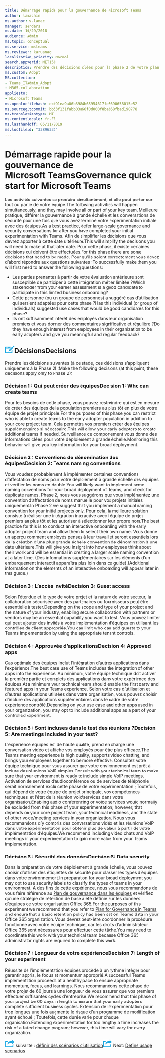 ```yaml
---
title: Démarrage rapide pour la gouvernance de Microsoft Teams
author: lanachin
ms.author: v-lanac
manager: serdars
ms.date: 10/29/2018
audience: Admin
ms.topic: conceptual
ms.service: msteams
ms.reviewer: karuanag
localization_priority: Normal
search.appverid: MET150
description: Prendre des décisions clées pour la phase 2 de votre plan d’adoption
ms.custom: Adopt
MS.collection:
- Teams_ITAdmin_Adopt
- M365-collaboration
appliesto:
- Microsoft Teams
ms.openlocfilehash: ecf91ea9a06b3984b65954617fe5690658015e52
ms.sourcegitcommit: bb53f131fabb03a66f0d000f8ba668fbad190778
ms.translationtype: MT
ms.contentlocale: fr-FR
ms.lasthandoff: 05/11/2019
ms.locfileid: "33896331"
---
```

# <a name="governance-quick-start-for-microsoft-teams"></a><span data-ttu-id="1a7b1-103">Démarrage rapide pour la gouvernance de Microsoft Teams</span><span class="sxs-lookup"><span data-stu-id="1a7b1-103">Governance quick start for Microsoft Teams</span></span>

<span data-ttu-id="1a7b1-104">Les activités suivantes se produira simultanément, et elle peut porter sur tout ou partie de votre équipe.</span><span class="sxs-lookup"><span data-stu-id="1a7b1-104">The following activities will happen simultaneously, and they may involve all or part of your key team.</span></span> <span data-ttu-id="1a7b1-105">Meilleure pratique, différer la gouvernance à grande échelle et les conversations de sécurité pour une fois que vous avez terminé votre expérimentation initiale avec des équipes.</span><span class="sxs-lookup"><span data-stu-id="1a7b1-105">As a best practice, defer large-scale governance and security conversations for after you have completed your initial experimentation with Teams.</span></span> <span data-ttu-id="1a7b1-106">Afin de simplifier les décisions que vous devrez apporter à cette date ultérieure.</span><span class="sxs-lookup"><span data-stu-id="1a7b1-106">This will simplify the decisions you will need to make at that later date.</span></span> <span data-ttu-id="1a7b1-107">Pour cette phase, il existe certaines décisions qui doivent être effectuées.</span><span class="sxs-lookup"><span data-stu-id="1a7b1-107">For this phase there are some decisions that need to be made.</span></span> <span data-ttu-id="1a7b1-108">Pour qu’ils soient correctement vous devez d’abord répondre aux questions suivantes :</span><span class="sxs-lookup"><span data-stu-id="1a7b1-108">To successfully make them you will first need to answer the following questions:</span></span>

- <span data-ttu-id="1a7b1-109">Les parties prenantes à partir de votre évaluation antérieure sont susceptible de participer à cette intégration métier limitée ?</span><span class="sxs-lookup"><span data-stu-id="1a7b1-109">Which stakeholder from your earlier assessment is a good candidate to participate in this limited business onboarding?</span></span>
- <span data-ttu-id="1a7b1-110">Cette personne (ou un groupe de personnes) a suggéré cas d’utilisation qui seraient adaptées pour cette phase ?</span><span class="sxs-lookup"><span data-stu-id="1a7b1-110">Has this individual (or group of individuals) suggested use cases that would be good candidates for this phase?</span></span>  
- <span data-ttu-id="1a7b1-111">Ils ont suffisamment intérêt des employés dans leur organisation premiers et vous donner des commentaires significative et régulière ?</span><span class="sxs-lookup"><span data-stu-id="1a7b1-111">Do they have enough interest from employees in their organization to be early adopters and give you meaningful and regular feedback?</span></span> 

## <a name="decision-point-iconmediateams-adoption-decision-iconpngdecisions"></a>![Icône Point de décision.](media/teams-adoption-decision-icon.png)<span data-ttu-id="1a7b1-113">Décisions</span><span class="sxs-lookup"><span data-stu-id="1a7b1-113">Decisions</span></span>

<span data-ttu-id="1a7b1-114">Prendre les décisions suivantes (à ce stade, ces décisions s’appliquent uniquement à la Phase 2) :</span><span class="sxs-lookup"><span data-stu-id="1a7b1-114">Make the following decisions (at this point, these decisions apply only to Phase 2):</span></span>

### <a name="decision-1-who-can-create-teams"></a><span data-ttu-id="1a7b1-115">Décision 1 : Qui peut créer des équipes</span><span class="sxs-lookup"><span data-stu-id="1a7b1-115">Decision 1: Who can create teams</span></span> 

<span data-ttu-id="1a7b1-116">Pour les besoins de cette phase, vous pouvez restreindre qui est en mesure de créer des équipes de la population premiers au plus tôt en plus de votre équipe de projet principale.</span><span class="sxs-lookup"><span data-stu-id="1a7b1-116">For the purposes of this phase you can restrict who is able to create teams to the early adopter population in addition to your core project team.</span></span> <span data-ttu-id="1a7b1-117">Cela permettra vos premiers créer des équipes supplémentaires si nécessaire.</span><span class="sxs-lookup"><span data-stu-id="1a7b1-117">This will allow your early adopters to create additional teams if needed.</span></span> <span data-ttu-id="1a7b1-118">Surveillance ce comportement vous donne des informations clées pour votre déploiement à grande échelle.</span><span class="sxs-lookup"><span data-stu-id="1a7b1-118">Monitoring this behavior will give you key information for your broad deployment.</span></span>

### <a name="decision-2-teams-naming-conventions"></a><span data-ttu-id="1a7b1-119">Décision 2 : Conventions de dénomination des équipes</span><span class="sxs-lookup"><span data-stu-id="1a7b1-119">Decision 2: Teams naming conventions</span></span> 

<span data-ttu-id="1a7b1-120">Vous voudrez probablement à implémenter certaines conventions d’affectation de noms pour votre déploiement à grande échelle des équipes et vérifier les noms en double.</span><span class="sxs-lookup"><span data-stu-id="1a7b1-120">You will likely want to implement some naming conventions for your broad deployment of Teams, and check for duplicate names.</span></span> <span data-ttu-id="1a7b1-121">Phase 2, nous vous suggérons que vous implémentez une convention d’affectation de noms manuelle pour vos projets initiales uniquement.</span><span class="sxs-lookup"><span data-stu-id="1a7b1-121">In Phase 2 we suggest that you implement a manual naming convention for your initial projects only.</span></span> <span data-ttu-id="1a7b1-122">Pour cela, la meilleure solution consiste à réaliser une intégration interactive avec l’équipe de projet premiers au plus tôt et les autoriser à sélectionner leur propre nom.</span><span class="sxs-lookup"><span data-stu-id="1a7b1-122">The best practice for this is to conduct an interactive onboarding with the early adopter project team and allow them to select their own name.</span></span> <span data-ttu-id="1a7b1-123">Vous donne un aperçu comment employés pensez à leur travail et seront essentiels lors de la création d’une plus grande échelle convention de dénomination à une date ultérieure.</span><span class="sxs-lookup"><span data-stu-id="1a7b1-123">This will give you insight into how employees think about their work and will be essential in creating a larger scale naming convention at a later time.</span></span> <span data-ttu-id="1a7b1-124">(Des informations supplémentaires sur les éléments d’un embarquement interactif apparaîtra plus loin dans ce guide).</span><span class="sxs-lookup"><span data-stu-id="1a7b1-124">(Additional information on the elements of an interactive onboarding will appear later in this guide.)</span></span>

### <a name="decision-3-guest-access"></a><span data-ttu-id="1a7b1-125">Décision 3 : L’accès invité</span><span class="sxs-lookup"><span data-stu-id="1a7b1-125">Decision 3: Guest access</span></span>

<span data-ttu-id="1a7b1-126">Selon l’étendue et le type de votre projet et la nature de votre secteur, la collaboration sécurisée avec des partenaires ou fournisseurs peut être essentielle à tester.</span><span class="sxs-lookup"><span data-stu-id="1a7b1-126">Depending on the scope and type of your project and the nature of your industry, enabling secure collaboration with partners or vendors may be an essential capability you want to test.</span></span> <span data-ttu-id="1a7b1-127">Vous pouvez limiter qui peut ajouter des invités à votre implémentation d’équipes en utilisant les contrôles de client appropriée.</span><span class="sxs-lookup"><span data-stu-id="1a7b1-127">You can limit who can add guests to your Teams implementation by using the appropriate tenant controls.</span></span> 

### <a name="decision-4-approved-apps"></a><span data-ttu-id="1a7b1-128">Décision 4 : Approuvée d’applications</span><span class="sxs-lookup"><span data-stu-id="1a7b1-128">Decision 4: Approved apps</span></span>

<span data-ttu-id="1a7b1-129">Cas optimale des équipes inclut l’intégration d’autres applications dans l’expérience.</span><span class="sxs-lookup"><span data-stu-id="1a7b1-129">The best case use of Teams includes the integration of other apps into the experience.</span></span> <span data-ttu-id="1a7b1-130">Au minimum, votre équipe technique doit activer la première partie et complets des applications dans votre expérience des équipes.</span><span class="sxs-lookup"><span data-stu-id="1a7b1-130">At a minimum your technical team should enable the first party and featured apps in your Teams experience.</span></span> <span data-ttu-id="1a7b1-131">Selon votre cas d’utilisation et d’autres applications utilisées dans votre organisation, vous pouvez choisir d’inclure des applications supplémentaires dans le cadre de votre expérience contrôlé.</span><span class="sxs-lookup"><span data-stu-id="1a7b1-131">Depending on your use case and other apps used in your organization, you may opt to include additional apps as a part of your controlled experiment.</span></span> 

### <a name="decision-5-are-meetings-included-in-your-test"></a><span data-ttu-id="1a7b1-132">Décision 5 : Sont incluses dans le test des réunions ?</span><span class="sxs-lookup"><span data-stu-id="1a7b1-132">Decision 5: Are meetings included in your test?</span></span> 

<span data-ttu-id="1a7b1-133">L’expérience équipes est de haute qualité, prend en charge une conversation vidéo et affiche vos employés pour être plus efficace.</span><span class="sxs-lookup"><span data-stu-id="1a7b1-133">The Teams meeting experience is high quality, supports video chatting, and brings your employees together to be more effective.</span></span> <span data-ttu-id="1a7b1-134">Consultez votre équipe technique pour vous assurer que votre environnement est prêt à inclure des réunions VoIP simples.</span><span class="sxs-lookup"><span data-stu-id="1a7b1-134">Consult with your technical team to make sure that your environment is ready to include simple VoIP meetings.</span></span> <span data-ttu-id="1a7b1-135">Activation de services d’audioconférence ou de services de téléphonie serait normalement exclu cette phase de votre expérimentation ; Toutefois, qui dépend de votre équipe de projet principale, vos compétences techniques, et l’état de la réunion voix/services dans votre organisation.</span><span class="sxs-lookup"><span data-stu-id="1a7b1-135">Enabling audio conferencing or voice services would normally be excluded from this phase of your experimentation; however, that depends on your core project team, your technical readiness, and the state of other voice/meeting services in your organization.</span></span> <span data-ttu-id="1a7b1-136">Nous vous recommandons d’y compris des conversations vidéo et les réunions VoIP dans votre expérimentation pour obtenir plus de valeur à partir de votre implémentation d’équipes.</span><span class="sxs-lookup"><span data-stu-id="1a7b1-136">We recommend including video chats and VoIP meetings in your experimentation to gain more value from your Teams implementation.</span></span> 

### <a name="decision-6--data-security"></a><span data-ttu-id="1a7b1-137">Décision 6 : Sécurité des données</span><span class="sxs-lookup"><span data-stu-id="1a7b1-137">Decision 6:  Data security</span></span>

<span data-ttu-id="1a7b1-138">Dans la préparation de votre déploiement à grande échelle, vous pouvez choisir d’utiliser des étiquettes de sécurité pour classer les types d’équipes dans votre environnement.</span><span class="sxs-lookup"><span data-stu-id="1a7b1-138">In preparation for your broad deployment you may opt to use security labels to classify the types of teams in your environment.</span></span> <span data-ttu-id="1a7b1-139">À des fins de cette expérience, nous vous recommandons de vous faire référence au [Plan de gouvernance dans les équipes](plan-teams-governance.md) et vérifiez qu’une stratégie de rétention de base a été définie sur les données d’équipes de votre organisation Office 365.</span><span class="sxs-lookup"><span data-stu-id="1a7b1-139">For the purposes of this experiment we recommend that you refer to [Plan for Governance in Teams](plan-teams-governance.md) and ensure that a basic retention policy has been set on Teams data in your Office 365 organization.</span></span> <span data-ttu-id="1a7b1-140">Vous devrez peut-être coordonner la procédure fonctionne avec votre équipe technique, car les droits d’administrateur Office 365 sont nécessaires pour effectuer cette tâche.</span><span class="sxs-lookup"><span data-stu-id="1a7b1-140">You may need to coordinate this work with your technical team because Office 365 administrator rights are required to complete this work.</span></span>

### <a name="decision-7-length-of-your-experiment"></a><span data-ttu-id="1a7b1-141">Décision 7 : Longueur de votre expérience</span><span class="sxs-lookup"><span data-stu-id="1a7b1-141">Decision 7: Length of your experiment</span></span>

<span data-ttu-id="1a7b1-142">Réussite de l’implémentation équipes procède à un rythme intègre pour garantir appris, le focus et momentum approprié.</span><span class="sxs-lookup"><span data-stu-id="1a7b1-142">A successful Teams implementation proceeds at a healthy pace to ensure appropriate momentum, focus, and learnings.</span></span> <span data-ttu-id="1a7b1-143">Nous recommandons cette phase de votre projet de 60 jours à une longueur de vous assurer que vos premiers effectuer suffisantes cycles d’entreprise.</span><span class="sxs-lookup"><span data-stu-id="1a7b1-143">We recommend that this phase of your project be 60 days in length to ensure that your early adopters complete sufficient business cycles.</span></span> <span data-ttu-id="1a7b1-144">Extension de l’expérimentation pour trop longues une fois augmente le risque d’un programme de modification ayant échoué ; Toutefois, cette durée varie pour chaque organisation.</span><span class="sxs-lookup"><span data-stu-id="1a7b1-144">Extending experimentation for too lengthy a time increases the risk of a failed change program; however, this time will vary for every organization.</span></span>  

<span data-ttu-id="1a7b1-145">![Icône d’étapes suivante](media/teams-adoption-next-icon.png) suivante : [définir des scénarios d’utilisation](teams-adoption-define-usage-scenarios.md)</span><span class="sxs-lookup"><span data-stu-id="1a7b1-145">![Next Steps icon](media/teams-adoption-next-icon.png) Next: [Define usage scenarios](teams-adoption-define-usage-scenarios.md)</span></span>
